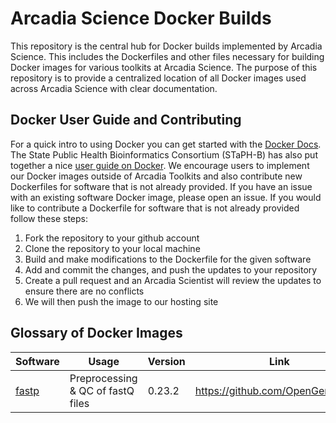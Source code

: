 # Arcadia Science Docker Builds 
This repository is the central hub for Docker builds implemented by Arcadia Science. This includes the Dockerfiles and other files necessary for building Docker images for various toolkits at Arcadia Science. The purpose of this repository is to provide a centralized location of all Docker images used across Arcadia Science with clear documentation. 

## Docker User Guide and Contributing
For a quick intro to using Docker you can get started with the [Docker Docs](https://docs.docker.com/). The State Public Health Bioinformatics Consortium (STaPH-B) has also put together a nice [user guide on Docker](https://staphb.org/docker-builds/). We encourage users to implement our Docker images outside of Arcadia Toolkits and also contribute new Dockerfiles for software that is not already provided. If you have an issue with an existing software Docker image, please open an issue. If you would like to contribute a Dockerfile for software that is not already provided follow these steps: 

1. Fork the repository to your github account
2. Clone the repository to your local machine
3. Build and make modifications to the Dockerfile for the given software
4. Add and commit the changes, and push the updates to your repository
5. Create a pull request and an Arcadia Scientist will review the updates to ensure there are no conflicts 
6. We will then push the image to our hosting site

## Glossary of Docker Images 
| Software | Usage | Version | Link |
|---|---|---|---|
| [fastp](https://hub.docker.com/r/elizabethmcd/fastp) |  Preprocessing & QC of fastQ files | 0.23.2  | https://github.com/OpenGene/fastp  |

